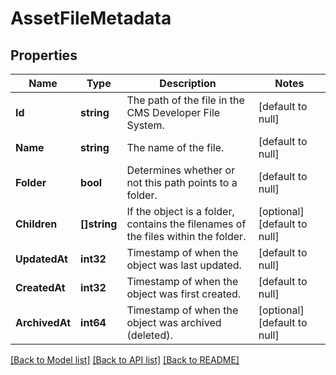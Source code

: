 # AssetFileMetadata

## Properties
Name | Type | Description | Notes
------------ | ------------- | ------------- | -------------
**Id** | **string** | The path of the file in the CMS Developer File System. | [default to null]
**Name** | **string** | The name of the file. | [default to null]
**Folder** | **bool** | Determines whether or not this path points to a folder. | [default to null]
**Children** | **[]string** | If the object is a folder, contains the filenames of the files within the folder. | [optional] [default to null]
**UpdatedAt** | **int32** | Timestamp of when the object was last updated. | [default to null]
**CreatedAt** | **int32** | Timestamp of when the object was first created. | [default to null]
**ArchivedAt** | **int64** | Timestamp of when the object was archived (deleted). | [optional] [default to null]

[[Back to Model list]](../README.md#documentation-for-models) [[Back to API list]](../README.md#documentation-for-api-endpoints) [[Back to README]](../README.md)

